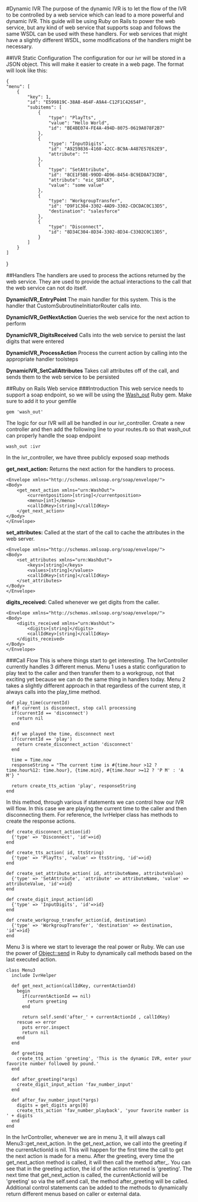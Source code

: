
#Dynamic IVR
The purpose of the dynamic IVR is to let the flow of the IVR to be controlled by a web service which can lead to a more powerful and dynamic IVR.  This guide will be using Ruby on Rails to power the web service, but any kind of web service that supports soap and follows the same WSDL can be used with these handlers.  For web services that might have a slightly different WSDL, some modifications of the handlers might be necessary.  

##IVR Static Configuration
The configuration for our ivr will be stored in a JSON object.  This will make it easier to create in a web page.  The format will look like this:

    {
    "menu": [
        {
            "key": 1,
            "id": "E599819C-38A8-464F-A9A4-C12F1C42654F",
            "subitems": [
                {
                    "type": "PlayTts",
                    "value": "Hello World",
                    "id": "BE4BE074-FE4A-494D-8075-0619A078F2B7"
                },
                {
                    "type": "InputDigits",
                    "id": "A9259836-4160-42CC-BC9A-A487E57E62E9",
                    "attribute": ""
                },
                {
                    "type": "SetAttribute",
                    "id": "8CE1F5BE-99DD-4D96-8454-BC9ED8A73CDB",
                    "attribute": "eic_SDFLK",
                    "value": "some value"
                },
                {
                    "type": "WorkgroupTransfer",
                    "id": "D9F1C304-3302-4AD9-3302-CDCDAC0C13D5",
                    "destination": "salesforce"
                },
				{
                    "type": "Disconnect",
                    "id": "8D34C304-8D34-3302-8D34-C3302C0C13D5",
				}
            ]
        }
    ]
}

##Handlers
The handlers are used to process the actions returned by the web service.  They are used to provide the actual interactions to the call that the web service can not do itself.

**DynamicIVR_EntryPoint** 
The main handler for this system.  This is the handler that CustomSubroutineInitiatorRouter calls into.

**DynamicIVR_GetNextAction**
Queries the web service for the next action to perform

**DynamicIVR_DigitsReceived**
Calls into the web service to persist the last digits that were entered

**DynamicIVR_ProcessAction**
Process the current action by calling into the appropriate handler toolsteps

**DynamicIVR_SetCallAttributes** Takes call attributes off of the call, and sends them to the web service to be persisted

##Ruby on Rails Web service
###Introduction
This web service needs to support a soap endpoint, so we will be using the [Wash_out][1] Ruby gem.  Make sure to add it to your gemfile

    gem 'wash_out'

The logic for our IVR will all be handled in our ivr_controller.  Create a new controller and then add the following line to your routes.rb so that wash_out can properly handle the soap endpoint

    wash_out :ivr

In the ivr_controller, we have three publicly exposed soap methods

**get_next_action:**
Returns the next action for the handlers to process.

    <Envelope xmlns="http://schemas.xmlsoap.org/soap/envelope/">
    <Body>
        <get_next_action xmlns="urn:WashOut">
            <currentposition>[string]</currentposition>
            <menu>[int]</menu>
            <callIdKey>[string]</callIdKey>
        </get_next_action>
    </Body>
    </Envelope>

**set_attributes:**
Called at the start of the call to cache the attributes in the web server.

    <Envelope xmlns="http://schemas.xmlsoap.org/soap/envelope/">
    <Body>
        <set_attributes xmlns="urn:WashOut">
            <keys>[string]</keys>
            <values>[string]</values>
            <callIdKey>[string]</callIdKey>
        </set_attributes>
    </Body>
    </Envelope>

**digits_received:** 
Called whenever we get digits from the caller.

    <Envelope xmlns="http://schemas.xmlsoap.org/soap/envelope/">
    <Body>
        <digits_received xmlns="urn:WashOut">
            <digits>[string]</digits>
            <callIdKey>[string]</callIdKey>
        </digits_received>
    </Body>
    </Envelope>

###Call Flow
This is where things start to get interesting.  The IvrController currently handles 3 different menus.  Menu 1 uses a static configuration to play text to the caller and then transfer them to a workgroup, not that exciting yet because we can do the same thing in handlers today.  Menu 2 takes a slightly different approach in that regardless of the current step, it always calls into the play_time method.

    def play_time(currentId)
      #if current is disconnect, stop call processing
      if(currentId == 'disconnect')
        return nil
      end
    
      #if we played the time, disconnect next
      if(currentId == 'play')
        return create_disconnect_action 'disconnect'
      end
    
      time = Time.now
      responseString = "The current time is #{time.hour >12 ? time.hour%12: time.hour}, {time.min}, #{time.hour >=12 ? 'P M' : 'A M'} "
    
      return create_tts_action 'play', responseString
    end

In this method, through various if statements we can control how our IVR will flow.  In this case we are playing the current time to the caller and then disconnecting them.  For reference, the IvrHelper class has methods to create the response actions.

    def create_disconnect_action(id)
      {'type' => 'Disconnect', 'id'=>id}
    end
  
    def create_tts_action( id, ttsString)
      {'type' => 'PlayTts', 'value' => ttsString, 'id'=>id}
    end
  
    def create_set_attribute_action( id, attributeName, attributeValue)
      {'type' => 'SetAttribute', 'attribute' => attributeName, 'value' => attributeValue, 'id'=>id}
    end
  
    def create_digit_input_action(id)
      {'type' => 'InputDigits', 'id'=>id}
    end
  
    def create_workgroup_transfer_action(id, destination)
      {'type' => 'WorkgroupTransfer', 'destination' => destination, 'id'=>id}
    end
  
Menu 3 is where we start to leverage the real power or Ruby.  We can use the power of [Object::send][2] in Ruby to dynamically call methods based on the last executed action.  

    class Menu3
      include IvrHelper
  
      def get_next_action(callIdKey, currentActionId)
        begin
          if(currentActionId == nil)
            return greeting
          end
      
          return self.send('after_' + currentActionId , callIdKey)
        rescue => error
          puts error.inspect
          return nil
        end
      end
  
      def greeting
        create_tts_action 'greeting', 'This is the dynamic IVR, enter your favorite number followed by pound.'
      end
  
      def after_greeting(*args)
        create_digit_input_action 'fav_number_input'
      end
  
      def after_fav_number_input(*args)
        digits = get_digits args[0]
        create_tts_action 'fav_number_playback', 'your favorite number is ' + digits
      end
    end


In the IvrController, whenever we are in menu 3, it will always call Menu3::get_next_action.  In the get_next_action, we call into the greeting if the currentActionId is nil.  This will happen for the first time the call to get the next action is made for a menu.  After the greeting, every time the get_next_action method is called, it will then call the method after_<CURRENTACTIONID>.  You can see that in the greeting action, the id of the action returned is 'greeting'.  The next time that get_next_action is called, the currentActionId will be 'greeting' so via the self.send call, the method after_greeting will be called.  Additional control statements can be added to the methods to dynamically return different menus based on caller or external data. 

  [1]: https://github.com/inossidabile/wash_out
  [2]: http://ruby-doc.org/core-2.0.0/Object.html#method-i-send